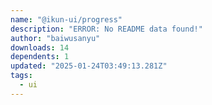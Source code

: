```yaml
---
name: "@ikun-ui/progress"
description: "ERROR: No README data found!"
author: "baiwusanyu"
downloads: 14
dependents: 1
updated: "2025-01-24T03:49:13.281Z"
tags: 
  - ui
---
```

